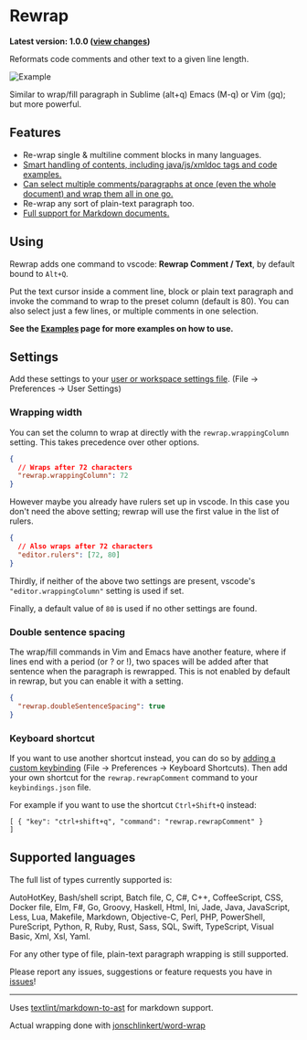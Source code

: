 # Rewrap

**Latest version: 1.0.0 ([view changes](https://github.com/stkb/vscode-rewrap/releases))**
 
Reformats code comments and other text to a given line length.

![Example](http://stkb.github.io/vscode-rewrap/example.png)

Similar to wrap/fill paragraph in Sublime (alt+q) Emacs (M-q) or Vim (gq); but more powerful.

## Features ##

* Re-wrap single & multiline comment blocks in many languages.
* [Smart handling of contents, including java/js/xmldoc tags and code examples.](docs/Examples.md#doc-comments)
* [Can select multiple comments/paragraphs at once (even the whole document) and wrap them all in one go.](docs/Examples.md#selections)
* Re-wrap any sort of plain-text paragraph too.
* [Full support for Markdown documents.](https://github.com/stkb/vscode-rewrap/releases/tag/v0.5.0)

## Using ##

Rewrap adds one command to vscode: **Rewrap Comment / Text**, by default bound to ```Alt+Q```.

Put the text cursor inside a comment line, block or plain text paragraph and invoke the command to wrap to the preset column (default is 80). You can also select just a few lines, or multiple comments in one selection.

**See the [Examples](docs/Examples.md) page for more examples on how to use.**

## Settings ##

Add these settings to your [user or workspace settings file](https://code.visualstudio.com/docs/customization/userandworkspace). (File -> Preferences -> User Settings)

### Wrapping width ###

You can set the column to wrap at directly with the `rewrap.wrappingColumn` setting. This takes precedence over other options.
```json
{
  // Wraps after 72 characters
  "rewrap.wrappingColumn": 72
}
```

However maybe you already have rulers set up in vscode. In this case you don't need the above setting; rewrap will use the first value in the list of rulers.
```json
{
  // Also wraps after 72 characters
  "editor.rulers": [72, 80]
}
```

Thirdly, if neither of the above two settings are present, vscode's `"editor.wrappingColumn"` setting is used if set.

Finally, a default value of `80` is used if no other settings are found.

### Double sentence spacing ###

The wrap/fill commands in Vim and Emacs have another feature, where if lines end with a period (or ? or !), two spaces will be added after that sentence when the paragraph is rewrapped. This is not enabled by default in rewrap, but you can enable it with a setting.

``` json
{
  "rewrap.doubleSentenceSpacing": true
}
```

### Keyboard shortcut ###
If you want to use another shortcut instead, you can do so by [adding a custom keybinding](https://code.visualstudio.com/docs/customization/keybindings#customizing-shortcuts) (File -> Preferences -> Keyboard Shortcuts). Then add your own shortcut for the ```rewrap.rewrapComment``` command to your ```keybindings.json``` file.

For example if you want to use the shortcut ```Ctrl+Shift+Q``` instead:

```
[ { "key": "ctrl+shift+q", "command": "rewrap.rewrapComment" }	
]
```


## Supported languages ##

The full list of types currently supported is: 

AutoHotKey, Bash/shell script, Batch file, C, C#, C++, CoffeeScript, CSS, Docker file, Elm, F#, Go, Groovy, Haskell, Html, Ini, Jade, Java, JavaScript, Less, Lua, Makefile, Markdown, Objective-C, Perl, PHP, PowerShell, PureScript, Python, R, Ruby, Rust, Sass, SQL, Swift, TypeScript, Visual Basic, Xml, Xsl, Yaml.

For any other type of file, plain-text paragraph wrapping is still supported.

Please report any issues, suggestions or feature requests you have in [issues](https://github.com/stkb/vscode-rewrap/issues)!

----

Uses [textlint/markdown-to-ast](https://github.com/textlint/markdown-to-ast) for markdown support.

Actual wrapping done with [jonschlinkert/word-wrap](https://github.com/jonschlinkert/word-wrap)
